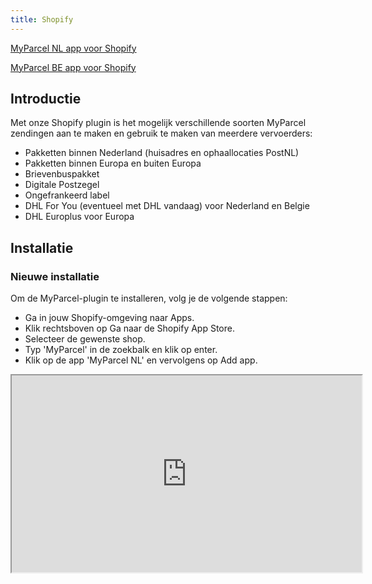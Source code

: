 ```yaml
---
title: Shopify
---
```


[MyParcel NL app voor Shopify](https://apps.shopify.com/myparcel-nl-1?search_id=928e7ca5-0757-4db5-be59-2c2680f57f87&surface_detail=myparcel&surface_inter_position=1&surface_intra_position=3&surface_type=search)

[MyParcel BE app voor Shopify](https://apps.shopify.com/myparcel-be-1)

## Introductie

Met onze Shopify plugin is het mogelijk verschillende soorten MyParcel zendingen aan te maken en gebruik te maken van meerdere vervoerders:

- Pakketten binnen Nederland (huisadres en ophaallocaties PostNL)
- Pakketten binnen Europa en buiten Europa
- Brievenbuspakket
- Digitale Postzegel
- Ongefrankeerd label
- DHL For You (eventueel met DHL vandaag) voor Nederland en Belgie
- DHL Europlus voor Europa

## Installatie

### Nieuwe installatie

Om de MyParcel-plugin te installeren, volg je de volgende stappen:

- Ga in jouw Shopify-omgeving naar Apps.
- Klik rechtsboven op Ga naar de Shopify App Store.
- Selecteer de gewenste shop.
- Typ 'MyParcel' in de zoekbalk en klik op enter.
- Klik op de app 'MyParcel NL' en vervolgens op Add app.

<Stack class="flex">
    <iframe 
        class="rounded-xl"
        width="560" 
        height="315" 
        src="https://www.youtube.com/embed/xr8nR8pxd8g" 
        title="Shopify MyParcel: Installatie" allowfullscreen />
</Stack>

### Bijwerken bestaande installatie

De app wordt bij wijzigingen automatisch bijgewerkt, je hebt hier zelf geen onderhoud aan.

### Eenmalige handeling

<MPImg src="/documentation/shopify/nl/shopify-api-key.jpg" alt="Shopify MyParcel API setting" />

Om de MyParcel App in gebruik te nemen, moet er eerst een API key worden ingevuld. De API key is gratis te verkrijgen via <a href="https://backoffice.myparcel.nl/settings/integration" target="_blank"> Shopinstellingen > Integraties in de MyParcel Backoffice</a>.
De MyParcel app wordt gekoppeld aan jouw Shopify shop wanneer de API key is ingevuld.

## Configuratie

### Algemene instellingen

<MPImg src="/documentation/shopify/nl/shopify-general-settings.jpg" alt="Shopify general settings" />

#### Standaard paginakeuze

Hier geef je aan of je het label op een standaard (A4) of op een labelprinter (A6) wilt printen.

#### Beschrijving op label

<MPImg src="/documentation/shopify/shopify-label-description.jpg" alt="Shopify label description" />

Met deze optie is het mogelijk een beschrijving toe te voegen aan de zending. Deze zal worden afgedrukt op de linkerbovenhoek van het label. Het is mogelijk om hierop in het MyParcel zendingenoverzicht te zoeken. Gebruik `{order_name}` om de titel van de order of `{order_number}` om het ordernummer te vermelden.

#### Fulfillment

<MPImg src="/documentation/shopify/nl/shopify-fulfillment.jpg" alt="Shopify fulfillment" />

- Er is een optie om de bestellingen manueel / handmatig de status 'fulfilled' te geven. Ga naar Bestellingen, selecteer de gewenste orders en klik bovenaan het orderoverzicht op Bestellingen vervullen om deze status te veranderen.
- Je hebt de mogelijkheid om jouw orders automatisch de status 'Fulfilled' te geven, wanneer PostNL jouw zending heeft gescand.
- Een andere optie is bij het printen / downloaden van een label de status op 'fulfilled' te zetten.

::: note
Tip! In shopify is het mogelijk een custom view te maken
<Stack class="flex">

<iframe 
        class="rounded-xl"
        width="560" 
        height="315" 
        src="https://www.youtube.com/embed/3f269X_20qY" 
        title="Shopify MyParcel: Installatie" allowfullscreen />
</Stack>

:::

#### Automatische export

<MPImg src="/documentation/shopify/nl/shopify-automatisch-export.jpg" alt="Shopify automatisch export" />

- Optie niet automatisch exporteren naar de MyParcel backoffice
- Optie alleen zendingsinformatie exporteren
- Optie volledige order (is vereist als orderbeheer is geactiveerd in de MyParcel backoffice)

### Account

### Standaard exportinstellingen

Aan de hand van de zones en verzendmethoden die in Shopify > Instellingen > Verzending en bezorging zijn gedefinieerd kunnen pakkettype, vervoerder en eventueel extra opties worden geconfigureerd.
Met de standaard exportinstellingen heb je de mogelijkheid om aan de hand van de door jouw klant gekozen verzendmethode automatisch een gewenst pakkettype zoals een pakket of een brievenbuspakje aan te maken. De door jou aangemaakte verzendmethoden worden hier direct ingeladen, zodat je gelijk aan de slag kunt met het instellen van de exportvoorkeuren. Heb je nog geen verzendmethoden aangemaakt? Bekijk dan de [handleiding van Shopify] hoe je dit kunt instellen.

<Stack class="flex">
    <iframe
        class="rounded-xl"
        width="560"
        height="315"
        src="https://www.youtube.com/embed/NyD-9CtW1q0"
        title="Geen verzendadres gevonden" allowfullscreen />
</Stack>

Wanneer je op een verzendmethode klikt, opent een pop-up. In de pop-up moet de verzendmethode worden geconfigureerd. Hier selecteer je:

- of de zending met MyParcel verzonden moet worden
- met welke vervoerder de zending verzonden moet worden
- welk type verzending en pakket er gebruikt moet worden
- eventuele extra opties

#### Nederland

**Verzenden via MyParcel NL**

- Ja of Nee

**Beschikbare vervoerders:**

- PostNL
- DHL For You (Today)
- DHL Europlus

**Beschikbare verzendtypes:**

- Thuislevering en Afhaalpunt

**Beschikbare pakkettypes:**

- Brievenbuspakket
- Pakket
- Ongefrankeerd label
- Digitale postzegel

**Beschikbare opties (mede afhankelijk van gekozen vervoerder):**

- (DHL Vandaag)
- Handtekening voor ontvangst
- Alleen geadresseerde
- Retour bij geen gehoor
- Extra groot formaat
- 18+-check
- Verzekering tot €&nbsp;5.000,–

::: note
Let op! Bij de keuze voor DHL For You (Today) en DHL Vandaag moet er ook een afsluittijd worden meegegeven. Wanneer een label voor de afsluittijd aangemaakt is, sturen we het pakket mee.
:::

**Verzekering**

Afhankelijk van de gekozen vervoerder zijn er verschillende verzekerings bedragen.

#### België

<Stack class="flex">
    <iframe
        class="rounded-xl"
        width="560"
        height="315"
        src="https://www.youtube.com/embed/yguohQcoVJ4"
        title="Geen verzendadres gevonden" allowfullscreen />
</Stack>

**Beschikbare vervoerders:**

- PostNL
- DHL For You (Today)
- DHL Europlus

**Beschikbare verzendtypes**

- Thuislevering
- Afhaalpunt

**Beschikbare pakkettypes**

- Pakket

**Beschikbare opties**

- Handtekening voor ontvangst
- Afzender verbergen op verzendlabel

**Verzekering**

- Verzekering €500

#### Europa

<Stack class="flex">
    <iframe
        class="rounded-xl"
        width="560"
        height="315"
        src="https://www.youtube.com/embed/rwkPYS9fnjI"
        title="Geen verzendadres gevonden" allowfullscreen />
</Stack>

**Beschikbare vervoerders:**

- PostNL
- DHL Europlus

**Beschikbare verzendtypes**

- Thuislevering

**Beschikbare pakkettypes**

- Standaard Pakket
- Ongefrankeerd label

**Standaard verpakkings gewicht**

**Verzekering**

- verzekering tot €&nbsp;50,–
- verzekering tot €&nbsp;500,–

#### Wereld

<Stack class="flex">
    <iframe
        class="rounded-xl"
        width="560"
        height="315"
        src="https://www.youtube.com/embed/COmO5kj5J8s"
        title="Geen verzendadres gevonden" allowfullscreen />
</Stack>

**Beschikbare verzendtypes**

- Thuislevering

**Beschikbare pakkettypes**

- Pakket

**Standaard verpakkings gewicht**

**Verzekering**

- verzekering tot €&nbsp;50,–
- verzekering tot €&nbsp;500,–

#### Pickup points / Afhaalpunten

Wanneer je jouw klanten een afhaalpunt wilt aanbieden in de checkout, zul je een extra verzendmethode aan moeten maken in Shopify. Bijvoorbeeld "Gratis afhaalpunt DHL". Deze verzendmethode kan je daarna koppelen in de "Standaard Exportinstellingen". In de "Standaard Exportinstellingen" selecteer je onder "Type zending" "Afhaalpunt".

<MPImg src="/documentation/shopify/nl/shopify-pickup-location.jpg" alt="Shopify pickup-locatie" />

1. Ga in Shopify naar "Apps"
2. Ga naar de MyParcel App
3. In de MyParcel App klik op "Instellingen" links bovenaan de pagina
4. Scroll in de instellingen naar beneden tot je "Standaard exportinstellingen" ziet
5. Klik op de verzendmethode die je hebt aangemaakt voor de PostNL-locaties
6. Zet "Verzenden via MyParcel" aan en "Type verzending" op "Afhaalpunt"
7. Klik na het instellen van de verzendmethode op "Opslaan". Na het opslaan van deze instellingen zal de klant na betaling gevraagd worden om een PostNL-locatie te selecteren.
8. Mocht dit vergeten worden, zal er na ongeveer 30 minuten een email ter herinnering verstuurd worden.

### Herinneringsmail afhaallocatie

De MyParcel-plugin heeft niet de mogelijkheid om de afhaallocaties in de checkout zelf te tonen. Jouw klant kan de gewenste locatie selecteren op de bedankpagina na het plaatsen van zijn/haar bestelling. Zet deze functie aan om jouw klant na 30 minuten automatisch een herinneringsmail te sturen wanneer hij/zij is vergeten om een postpunt te selecteren.

<MPImg src="/documentation/shopify/shopify-reminder-email-pickup-location.jpg" alt="Shopify reminder email pickup location" />

### Wereldzendingen

Om voor een wereldzending een douaneformulier op te stellen, zijn ook de 'HS-code', het 'gewicht per pakket' en 'land van oorsprong' benodigd. Hier kan je de standaard waarden in vullen welke worden gebruikt wanneer je dit niet bij de producten zelf hebt ingevuld.

::: note
Let op: wanneer je meer dan één soort product verzendt, is het belangrijk dat je per product een HS-code hebt ingesteld. Als je dit niet doet, is de kans aanwezig dat het pakket niet door de douane komt.
:::

### Veelgestelde vragen over de configuratie

#### Hoe kan ik de 'HS-code' en 'land van oorsprong' op productniveau instellen?

Selecteer het gewenste product op de pagina `Producten`. Onderaan de pagina vind je de onderstaande gegevens. Maak je gebruik van 'varianten'? In dat geval vind je het onderstaande nadat je de gewenste variant binnen het product hebt aangeklikt.

<MPImg src="/documentation/shopify/shopify-questions.jpg" alt="Shopify questions" />

## Gebruik van de plugin

### Aanmaken van één verzendlabel

Bij het openen van een bestelling vind je bovenaan de pagina de knop `Meer acties`. In de dropdown kan je de optie `Print label`. Je wordt doorgestuurd naar de MyParcel app waarna je het label gelijk kunt downloaden.

### Aanmaken meerdere verzendlabels

Wanneer je meerdere bestellingen in één keer wilt downloaden, kan je deze in het bestellingenoverzicht aanvinken, op de knop `Meer acties` bovenaan de pagina klikken. In de dropdown vind je de optie `Print label`. Je wordt doorgestuurd naar de MyParcel app waarna je de labels gelijk kunt downloaden.

### Aanpassen van een enkele zending

Wanneer je de bestelling als een ander pakkettype wilt exporteren dan de eerder ingestelde standaard exportinstellingen, kan je dit binnen de MyParcel app doen. Ga naar `Apps > MyParcel NL` en open de gewenste order. Hier vind je de mogelijkheid om een export te maken met een aangepast pakkettype en eventuele verzendopties toevoegen of verwijderen.

<MPImg src="/documentation/shopify/nl/shopify-wijzig-verzending.jpg" alt="Shopify api settings" />

### Checkout afhaallocatie

Wanneer je [de optie 'afhaallocatie' aan een verzendmethode hebt gekoppeld](#standaard-exportinstellingen) hebben jouw klanten de mogelijkheid om op de bedankpagina na de betaling een afhaallocatie te selecteren. Wil je jouw klanten een herinnering sturen wanneer ze vergeten om het postpunt te selecteren? Zet dan de optie ['Herinneringsmail afhaallocatie'](#herinneringsmail-afhaallocatie) aan.

<MPImg src="/documentation/shopify/shopify-checkout-pickup.jpg" alt="Shopify checkout pickup" />

### Consument is vergeten een afhaalpunt te selecteren

<MPImg src="/documentation/shopify/nl/shopify-meer-acties.jpg" alt="Shopify bekijk bestelling status pagina" />

Het is mogelijk om vanuit het shopify bestellingen overzicht naar de checkout pagina te gaan van een specifieke bestelling en hier alsnog een afhaallocatie te selecteren. Ga naar Shopify Bestellingen overzicht > Selecteer de bestelling waar geen afhaalpunt geselecteerd is. Rechtsboven onder Meer acties > Bekijk de bestellingstatuspagina. Vervolgens is het mogelijk om een afhaalpunt te selecteren (zie afbeelding hieronder).

<MPImg src="/documentation/shopify/nl/shopify-bestelling-status-pagina.jpg" alt="Shopify selecteer afhaalpunt" />

### Retourlabel mailen

Heeft jouw klant een bestelling geplaatst en wil hij/zij deze retour sturen? Verstuur eenvoudig een mail vanuit Shopify met het retourlabel.

- Optie 1: Vanuit het Shopify bestellingenoverzicht open je de order. Onder het 'Meer acties' dropdownmenu vind je de optie 'Retourlabel versturen' om een mail naar jouw klant te sturen.
- Optie 2: Vanuit het MyParcel bestellingenoverzicht selecteer je een specifieke order en bovenaan de pagina klik je vervolgens op de knop 'Verstuur retourlabel'.

  Wil je instellingen zoals de opmaak van de mail en eigen bijdrage van jouw klant aanpassen? Dit kan in jouw [MyParcel backoffice]. Klik links onderin op `Shop instellingen > Selecteer de gewenste shop > Retour`.

### Testen

Na het installeren en configureren van de plugin, adviseren wij om het bestelproces te doorlopen door een testbestelling te plaatsen en zo te bekijken of de checkout naar wens is. Meer informatie over het opzetten van een Shopify test omgeving: <a href="https://help.shopify.com/en/manual/checkout-settings/test-orders" target="_blank"> https://help.shopify.com/en/manual/checkout-settings/test-orders </a>
Het is ook mogelijk om zendingen te exporteren na het configureren van de plugin en het downloaden van labels te testen. Er worden geen kosten in rekening gebracht, zolang je de labels niet inlevert bij PostNL.

::: note
Let op: digitale postzegels worden wel direct in rekening gebracht.
:::

## Veelgestelde vragen

#### Waarom kan mijn klant alleen na de checkout voor een afhaallocatie kiezen?

Om de veiligheid van betalingen te waarborgen, laat Shopify het niet toe dat partijen code aan een checkout toevoegen. Na de checkout is dit wél mogelijk waardoor we de optie toch aan de plugin toe hebben kunnen voegen. Samen met de [herinneringsmail](#herinneringsmail-afhaallocatie) kan je jouw klanten deze optie op de best mogelijke manier toevoegen.

#### Ik heb de plugin geïnstalleerd, maar wanneer ik een zending probeer te exporteren, krijg ik een error.

Mogelijk zijn de actieve verzendmethoden bij het configureren van de plugin nog niet aan pakkettypes gekoppeld. Volg [de stappen in 'Standaard exportinstellingen'](#standaard-exportinstellingen) om dit in te stellen.

#### Hoe krijg ik de melding "Standaardinstellingen voor wereldzendingen ontbreken" weg?

De melding "Standaardinstellingen voor wereldzendingen ontbreken" kan heel eenvoudig worden verholpen door op de knop "Vul aan" te klikken en vervolgens de juiste HS-code in te vullen, die te vinden is op de website van de douane. Het is ook van belang om het gewicht van de verpakking waarin de zending wordt verzonden op te geven. Na het opslaan van de keuze zal de melding verdwijnen.

<Stack class="flex">
    <iframe
        class="rounded-xl"
        width="560"
        height="315"
        src="https://www.youtube.com/embed/P4USKp17Eb8"
        title="Standaardinstellingen voor wereldzendingen ontbreken" allowfullscreen />
</Stack>

#### Hoe krijg ik de melding "Geen exportinstellingen gevonden voor de verzendmethode. Vul aan bij instellingen" weg?

De melding "Geen exportinstellingen gevonden voor de verzendmethode. Vul aan bij instellingen." kan heel eenvoudig verholpen worden door op de knop "Vul aan" te klikken en vervolgens een keuze te maken of al dan niet met MyParcel te verzenden. Selecteer een type verzending en vervolgens een type pakket. Het is ook mogelijk om eventuele andere opties aan te geven. Na het opslaan van de keuze zal de melding verdwijnen.

<Stack class="flex">
    <iframe
        class="rounded-xl"
        width="560"
        height="315"
        src="https://www.youtube.com/embed/wNPGEkif8uA" 
        title="Geen exportinstellingen gevonden voor de verzendmethode" allowfullscreen />
</Stack>

#### Hoe krijg ik de melding "Geen verzendadres gevonden" weg?

De melding "Geen verzendadres" kan worden verholpen door het bezorgadres te wijzigen op de bestelling detailpagina. Waarschijnlijk heeft de desbetreffende bestelling geen verzendadres.

<Stack class="flex">
    <iframe
        class="rounded-xl"
        width="560"
        height="315"
        src="https://www.youtube.com/embed/lBkdAPYDzTU"
        title="Geen verzendadres gevonden" allowfullscreen />
</Stack>

#### Hoe krijg ik de melding "Verzendmethode werd niet herkend door de app. Exporteer de verzending op detailpagina van de bestelling." weg?

De melding "Verzendmethode werd niet herkend door de app. Exporteer de verzending op detailpagina van de bestelling." kan worden verholpen door op de detailpagina een keuze te maken voor het 'Type verzending' en 'Type pakket'. Het is ook mogelijk om eventuele andere opties aan te geven. Vervolgens klik je op de knop 'Printen' en zal het verzendlabel worden aangemaakt. Controleer ook de barcode die nu bij de bestelling staat.

<Stack class="flex">
    <iframe 
        class="rounded-xl"
        width="560" 
        height="315" 
        src="https://www.youtube.com/embed/4ak3eqLkwk4" 
        title="Verzendmethode werd niet herkend door de app" allowfullscreen />
</Stack>

[Delivery options]: https://github.com/myparcelnl/delivery-options
[MyParcel backoffice]: https://backoffice.myparcel.nl/
[PostNL Pick-up points]: https://apps.shopify.com/pick-up-points?locale=nl
